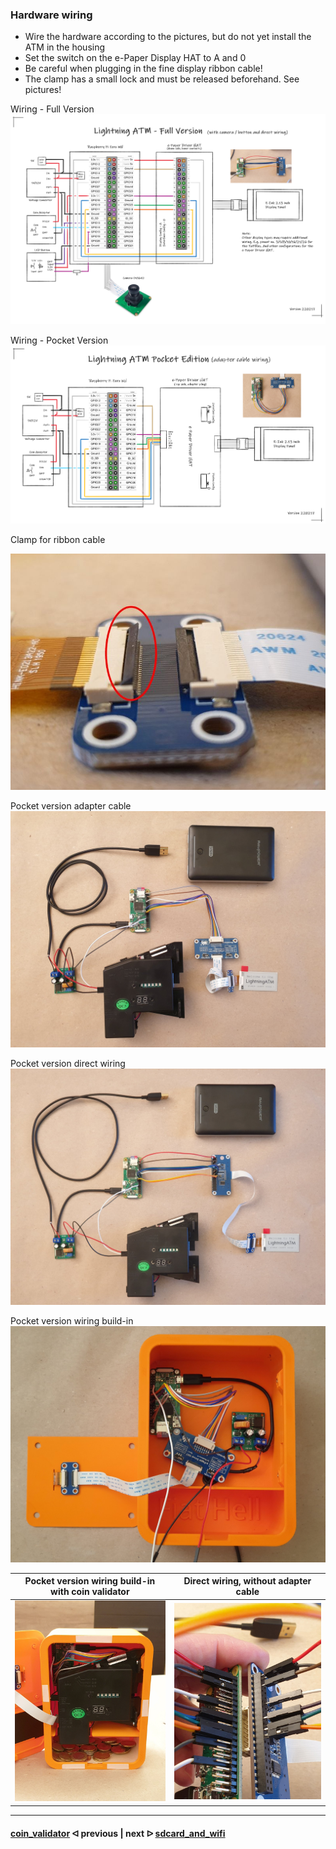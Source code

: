 ### Hardware wiring

- Wire the hardware according to the pictures, but do not yet install the ATM in the housing
- Set the switch on the e-Paper Display HAT to A and 0
- Be careful when plugging in the fine display ribbon cable!
- The clamp has a small lock and must be released beforehand. See pictures!

Wiring - Full Version
![Full Version](../pictures/wiring_fw.png)

Wiring - Pocket Version
![Pocket Version](../pictures/wiring_pv.png)

Clamp for ribbon cable

<img src="../pictures/wiring_clamp.jpg" width="600">

Pocket version adapter cable
![Pocket version adapter cable](../pictures/wiring_pv_adapter_cable.jpg)

Pocket version direct wiring
![Pocket version direct wiring](../pictures/wiring_pv_direct_wiring.jpg)

Pocket version wiring build-in
![Pocket version wiring bild in](../pictures/wiring_pv_build-in.jpg)


Pocket version wiring build-in with coin validator             |  Direct wiring, without adapter cable
:-------------------------:|:-------------------------:
![](../pictures/wiring_pv_build-in_complet.jpg)  |  ![](../pictures/wiring_direct_wiring.jpg)

---

#### [coin_validator](/docs/guide/coin_validator.md)  ᐊ  previous | next  ᐅ  [sdcard_and_wifi](/docs/guide/sdcard_and_wifi.md)



